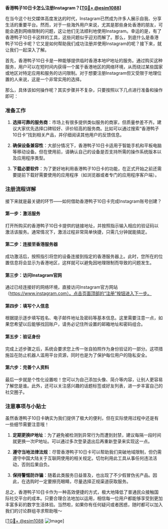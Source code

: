 **香港鸭子10日卡怎么注册Instagram？[[TG💪+ @esim1088](https://t.me/s/esim1088)]**

在当今这个社交媒体高度发达的时代，Instagram已然成为许多人展示自我、分享生活的重要平台。然而，对于一些海外用户来说，尤其是那些身处香港的朋友，可能会遇到网络限制的问题，这让他们无法顺利地使用Instagram。幸运的是，有了香港鸭子10日卡这样的工具，这些问题似乎迎刃而解了。那么，到底什么是香港鸭子10日卡呢？它又是如何帮助我们成功注册并使用Instagram的呢？接下来，就让我们一起深入了解。

首先，香港鸭子10日卡是一种能够提供临时香港本地IP地址的服务。通过购买这种服务，用户可以在短时间内获得一个属于香港地区的网络环境，从而绕过某些国家或地区对特定应用和服务的访问限制。对于想要注册Instagram但又受限于地理位置的人来说，这是一个非常实用的选择。

那么，具体该如何操作呢？其实步骤并不复杂，只要按照以下几点进行准备和操作即可：

### 准备工作

1. **选择可靠的服务商**：市场上有很多提供类似服务的商家，但质量参差不齐。建议大家优先选择口碑较好、评价较高的服务商。比如可以通过搜索“香港鸭子10日卡”找到相关产品，并仔细阅读其他用户的反馈信息。
   
2. **确保设备兼容性**：大部分情况下，香港鸭子10日卡适用于智能手机和平板电脑等移动设备。但在使用前，请确认自己的设备是否支持所需的操作系统版本以及应用程序类型。

3. **下载必要软件**：为了更好地利用香港鸭子10日卡的功能，在正式开始之前还需要提前下载好需要使用的应用程序（如浏览器或者专门的应用程序客户端）。

### 注册流程详解

接下来就是最关键的环节——如何借助香港鸭子10日卡完成Instagram账号创建？

#### 第一步：激活服务
打开所购买的香港鸭子10日卡提供的链接地址，并按照指示输入相应的验证码以激活该服务。通常情况下，激活过程非常简单快捷，只需几分钟就能搞定。

#### 第二步：连接至香港服务器
成功激活后，按照指引将您的设备连接到指定的香港服务器上。此时，您所在的位置信息将会显示为香港地区，这样就可以避免因地理限制而导致的问题发生。

#### 第三步：访问Instagram官网
通过已经连接好的网络环境，直接访问Instagram官方网站（https://www.instagram.com）。点击页面顶部的“注册”按钮进入下一步。

#### 第四步：填写个人信息
根据提示逐步填写姓名、电子邮件地址及密码等基本信息。这里需要注意一点，如果您希望以后能够找回账户，请务必记住所设置的邮箱地址和密码组合。

#### 第五步：验证身份
完成上述步骤之后，系统会要求您上传一张自拍照作为身份验证的一部分。这项措施旨在防止机器人滥用平台资源，同时也是为了保护每位用户的隐私安全。

#### 第六步：完善个人资料
最后一步就是个性化设置啦！您可以为自己添加头像、简介等内容，让别人更容易了解您是谁。此外，还可以关注感兴趣的话题标签或好友列表，进一步丰富自己的社交圈子。

### 注意事项与小贴士

虽然香港鸭子10日卡确实为我们提供了极大的便利，但在实际使用过程中还是有一些细节需要注意哦！

1. **定期更换IP地址**：为了避免被检测到异常行为而遭到封禁，建议每隔一段时间就更换一次IP地址。可以通过多次登录退出后再重新登录来实现这一点。

2. **遵守当地法律法规**：尽管香港鸭子10日卡可以帮助我们突破地域限制，但仍需遵守中国大陆关于互联网使用的相关规定。切勿利用此工具从事任何违法活动，否则后果自负。

3. **保持警惕防诈骗**：随着此类服务日益普及，也出现了不少假冒伪劣产品。因此，在选购时一定要擦亮眼睛，尽量选择正规渠道获取服务。

总之，香港鸭子10日卡作为一种高效便捷的方式，极大地降低了普通民众接触国际社交平台的成本。只要合理合法地加以运用，相信每一位用户都能够享受到更加丰富多彩的数字生活体验。当然啦，如果你有任何疑问或者困惑，随时都可以加入我们的讨论群组寻求帮助哦～

[[TG💪+ @esim1088](https://t.me/s/esim1088) ![Image](https://i.postimg.cc/4NQfJmqS/Snipaste-2025-05-13-00-14-12.png)]